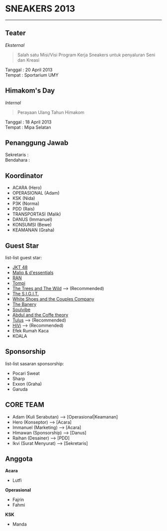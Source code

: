 SNEAKERS 2013
=============
-------

Teater 
------
_Eksternal_  
>Salah satu Misi/Visi Program Kerja Sneakers untuk penyaluran Seni dan Kreasi  
  
Tanggal     : 20 April 2013  
Tempat      : Sportarium UMY  

Himakom's Day 
------
_Internal_  
>Perayaan Ulang Tahun Himakom  
  
Tanggal     : 18 April 2013  
Tempat      : Mipa Selatan  

Penanggung Jawab
---------
Sekretaris  :  
Bendahara   :  

Koordinator
---------
- ACARA (Hero)
- OPERASIONAL (Adam)
- KSK (Nida)
- P3K (Norma)
- PDD (Rais)
- TRANSPORTASI (Malik)
- DANUS (Immanuel)
- KONSUMSI (Bewe)
- KEAMANAN (Graha)

Guest Star
-------
list-list guest star:  
  
- [JKT 48](http://www.jkt48.com/)
- [Maliq & d'essentials](https://twitter.com/MaliqMusic)
- [RAN](http://ranforyourlife.com/new/)
- [Tompi](http://drtompi.com/main/)
- [The Trees and The Wild](https://twitter.com/ttatw) --> (Recommended)
- [The S.I.G.I.T.](http://thesigit.com/)
- [White Shoes and the Couples Company](http://whiteshoesandthecouplescompany.org/web/)
- [The Banery](https://twitter.com/TheBanery)
- [Soulvibe](https://twitter.com/SVSoulvibe)
- [Abdul and the Coffe theory](https://twitter.com/abdullikecoffee)
- [Tulus](http://www.musiktulus.com/) --> (Recommended)
- [HiVi](https://twitter.com/sayHiVi) --> (Recommended)
- Efek Rumah Kaca
- KOALA

Sponsorship
-------
list-list sasaran sponsorship:  
  
- Pocari Sweat
- Sharp
- Exxon (Graha)
- Garuda


CORE TEAM
-------
- Adam (Kuli Serabutan) --> [Operasional|Keamanan]
- Hero (Konseptor) --> [Acara]
- Immanuel (Marketing) --> [Acara]
- Himawan (Sponsorship) --> [Danus]
- Raihan (Desainer) --> [PDD]
- Ikvi (Surat Menyurat) --> [Sekretaris]


Anggota
-------
__Acara__
- Lutfi
  
__Operasional__
- Fajrin
- Fahmi
  
__KSK__
- Manda
